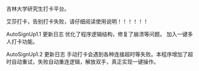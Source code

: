 吉林大学研究生打卡平台。

艾莎打卡，告别打卡失败，请仔细阅读使用说明！！！！！！

AutoSignUp1.1
更新日志
优化了程序逻辑结构，修复了崩溃等问题。
加入一键多人打卡功能。

AutoSignUp1.2
更新日志
手动打卡会遇到各种连接超时等失败。本程序增加了超时自动重试，失败自动重连逻辑，解放双手，真正实现一键操作。
